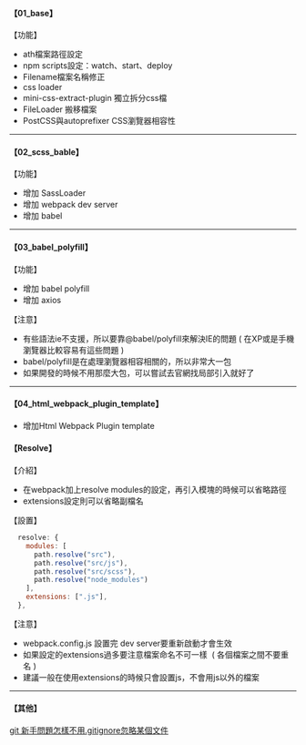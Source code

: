 #### 【01_base】
【功能】
- ath檔案路徑設定
- npm scripts設定：watch、start、deploy
- Filename檔案名稱修正
- css loader
- mini-css-extract-plugin 獨立拆分css檔
- FileLoader 搬移檔案
- PostCSS與autoprefixer CSS瀏覽器相容性


****
#### 【02_scss_bable】
【功能】
- 增加 SassLoader
- 增加 webpack dev server
- 增加 babel


****
#### 【03_babel_polyfill】
【功能】
- 增加 babel polyfill
- 增加 axios

【注意】
- 有些語法ie不支援，所以要靠@babel/polyfill來解決IE的問題 ( 在XP或是手機瀏覽器比較容易有這些問題 )
- babel/polyfill是在處理瀏覽器相容相關的，所以非常大一包
- 如果開發的時候不用那麼大包，可以嘗試去官網找局部引入就好了


****
#### 【04_html_webpack_plugin_template】
- 增加Html Webpack Plugin template


#### 【Resolve】
【介紹】
- 在webpack加上resolve modules的設定，再引入模塊的時候可以省略路徑
- extensions設定則可以省略副檔名

【設置】
```javascript
  resolve: {
    modules: [
      path.resolve("src"),
      path.resolve("src/js"),
      path.resolve("src/scss"),
      path.resolve("node_modules")
    ],
    extensions: [".js"],
  },
```

【注意】
- webpack.config.js 設置完 dev server要重新啟動才會生效
- 如果設定的extensions過多要注意檔案命名不可一樣  ( 各個檔案之間不要重名 )
- 建議一般在使用extensions的時候只會設置js，不會用js以外的檔案


****
#### 【其他】

[git 新手問題怎樣不用.gitignore忽略某個文件](https://segmentfault.com/q/1010000010399290)